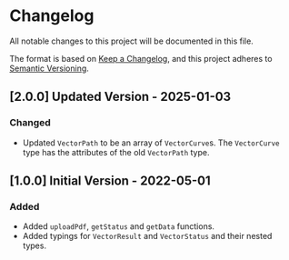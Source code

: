 # Changelog

All notable changes to this project will be documented in this file.

The format is based on [Keep a Changelog](https://keepachangelog.com/en/1.0.0/),
and this project adheres to [Semantic Versioning](https://semver.org/spec/v2.0.0.html).

## [2.0.0] Updated Version - 2025-01-03

### Changed

- Updated `VectorPath` to be an array of `VectorCurve`s. The `VectorCurve` type has the attributes of the old `VectorPath` type.

## [1.0.0] Initial Version - 2022-05-01

### Added

- Added `uploadPdf`, `getStatus` and `getData` functions.
- Added typings for `VectorResult` and `VectorStatus` and their nested types.
